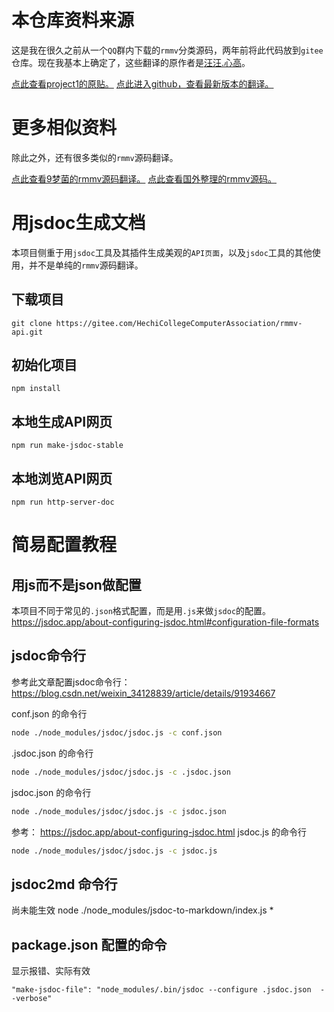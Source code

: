# 本仓库资料来源
这是我在很久之前从一个`QQ`群内下载的`rmmv`分类源码，两年前将此代码放到`gitee`仓库。现在我基本上确定了，这些翻译的原作者是[汪汪.心高](https://rpg.blue/home.php?mod=space&uid=171386)。

[点此查看project1的原贴。](https://rpg.blue/thread-385523-1-1.html)
[点此进入github，查看最新版本的翻译。](https://github.com/wangwangxingao/RMMV/tree/master/%E6%B3%A8%E9%87%8A)




# 更多相似资料
除此之外，还有很多类似的`rmmv`源码翻译。

[点此查看9梦菌的rmmv源码翻译。](https://gitee.com/jiumengjun/rmmv)
[点此查看国外整理的rmmv源码。](https://kinoar.github.io/rmmv-doc-web/globals.html)







# 用jsdoc生成文档
本项目侧重于用`jsdoc`工具及其插件生成美观的`API页面`，以及`jsdoc`工具的其他使用，并不是单纯的`rmmv`源码翻译。

## 下载项目
```
git clone https://gitee.com/HechiCollegeComputerAssociation/rmmv-api.git
```

## 初始化项目
```
npm install
```

## 本地生成API网页
```
npm run make-jsdoc-stable
```

## 本地浏览API网页
```
npm run http-server-doc
```






# 简易配置教程
## 用js而不是json做配置
本项目不同于常见的`.json`格式配置，而是用`.js`来做`jsdoc`的配置。
https://jsdoc.app/about-configuring-jsdoc.html#configuration-file-formats




## jsdoc命令行
参考此文章配置jsdoc命令行：
https://blog.csdn.net/weixin_34128839/article/details/91934667

conf.json 的命令行
``` bash
node ./node_modules/jsdoc/jsdoc.js -c conf.json
```

.jsdoc.json 的命令行
``` bash
node ./node_modules/jsdoc/jsdoc.js -c .jsdoc.json
```

jsdoc.json 的命令行
``` bash
node ./node_modules/jsdoc/jsdoc.js -c jsdoc.json
```

参考： https://jsdoc.app/about-configuring-jsdoc.html
jsdoc.js 的命令行
``` bash
node ./node_modules/jsdoc/jsdoc.js -c jsdoc.js
```



## jsdoc2md 命令行
尚未能生效
node ./node_modules/jsdoc-to-markdown/index.js *

## package.json 配置的命令 
显示报错、实际有效
```
"make-jsdoc-file": "node_modules/.bin/jsdoc --configure .jsdoc.json  --verbose"
```
    

